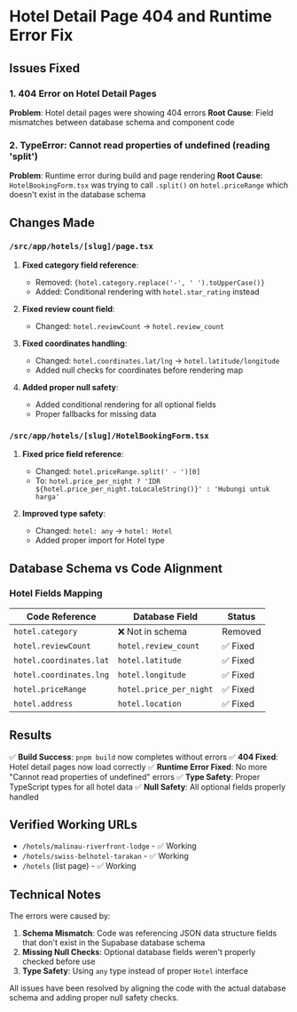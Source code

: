 # Hotel Detail Page 404 and Runtime Error Fix

## Issues Fixed

### 1. 404 Error on Hotel Detail Pages
**Problem**: Hotel detail pages were showing 404 errors
**Root Cause**: Field mismatches between database schema and component code

### 2. TypeError: Cannot read properties of undefined (reading 'split')
**Problem**: Runtime error during build and page rendering
**Root Cause**: `HotelBookingForm.tsx` was trying to call `.split()` on `hotel.priceRange` which doesn't exist in the database schema

## Changes Made

### `/src/app/hotels/[slug]/page.tsx`
1. **Fixed category field reference**:
   - Removed: `{hotel.category.replace('-', ' ').toUpperCase()}`
   - Added: Conditional rendering with `hotel.star_rating` instead

2. **Fixed review count field**:
   - Changed: `hotel.reviewCount` → `hotel.review_count`

3. **Fixed coordinates handling**:
   - Changed: `hotel.coordinates.lat/lng` → `hotel.latitude/longitude`
   - Added null checks for coordinates before rendering map

4. **Added proper null safety**:
   - Added conditional rendering for all optional fields
   - Proper fallbacks for missing data

### `/src/app/hotels/[slug]/HotelBookingForm.tsx`
1. **Fixed price field reference**:
   - Changed: `hotel.priceRange.split(' - ')[0]` 
   - To: `hotel.price_per_night ? 'IDR ${hotel.price_per_night.toLocaleString()}' : 'Hubungi untuk harga'`

2. **Improved type safety**:
   - Changed: `hotel: any` → `hotel: Hotel`
   - Added proper import for Hotel type

## Database Schema vs Code Alignment

### Hotel Fields Mapping
| Code Reference | Database Field | Status |
|----------------|----------------|--------|
| `hotel.category` | ❌ Not in schema | Removed |
| `hotel.reviewCount` | `hotel.review_count` | ✅ Fixed |
| `hotel.coordinates.lat` | `hotel.latitude` | ✅ Fixed |
| `hotel.coordinates.lng` | `hotel.longitude` | ✅ Fixed |
| `hotel.priceRange` | `hotel.price_per_night` | ✅ Fixed |
| `hotel.address` | `hotel.location` | ✅ Fixed |

## Results

✅ **Build Success**: `pnpm build` now completes without errors
✅ **404 Fixed**: Hotel detail pages now load correctly
✅ **Runtime Error Fixed**: No more "Cannot read properties of undefined" errors
✅ **Type Safety**: Proper TypeScript types for all hotel data
✅ **Null Safety**: All optional fields properly handled

## Verified Working URLs
- `/hotels/malinau-riverfront-lodge` - ✅ Working
- `/hotels/swiss-belhotel-tarakan` - ✅ Working
- `/hotels` (list page) - ✅ Working

## Technical Notes

The errors were caused by:
1. **Schema Mismatch**: Code was referencing JSON data structure fields that don't exist in the Supabase database schema
2. **Missing Null Checks**: Optional database fields weren't properly checked before use
3. **Type Safety**: Using `any` type instead of proper `Hotel` interface

All issues have been resolved by aligning the code with the actual database schema and adding proper null safety checks.

